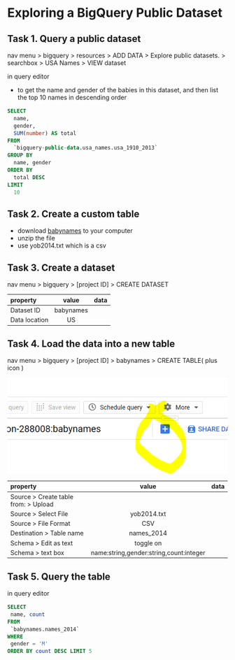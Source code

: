 # Exploring a BigQuery Public Dataset


## Task 1. Query a public dataset

nav menu > bigquery > resources > ADD DATA > Explore public datasets. > searchbox > USA Names > VIEW dataset

in query editor 
* to  get the name and gender of the babies in this dataset, and then list the top 10 names in descending order 
```sql
SELECT
  name, 
  gender,
  SUM(number) AS total
FROM
  `bigquery-public-data.usa_names.usa_1910_2013`
GROUP BY
  name, gender
ORDER BY
  total DESC
LIMIT
  10
```


## Task 2. Create a custom table

* download [babynames](names.zip) to your computer
* unzip the file
* use  yob2014.txt  which is a csv

## Task 3. Create a dataset

nav menu > bigquery > [project ID] > CREATE DATASET

|property|value|data|
|:------|:------:|------:|
| Dataset ID|babynames|||
|Data location|US||

## Task 4. Load the data into a new table


nav menu > bigquery > [project ID] > babynames > CREATE TABLE( plus icon )

![](create_table_button.PNG)

|property|value|data|
|:------|:------:|------:|
|Source > Create table from: > Upload|||
|Source > Select File|yob2014.txt||
|Source > File Format|CSV||
|Destination > Table name|names_2014||
|Schema > Edit as text|toggle on||
|Schema > text box|name:string,gender:string,count:integer||


## Task 5. Query the table

in query editor 
```sql
SELECT
 name, count
FROM
 `babynames.names_2014`
WHERE
 gender = 'M'
ORDER BY count DESC LIMIT 5
```



